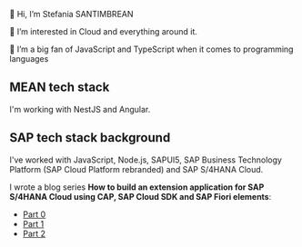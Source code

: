 👋 Hi, I’m Stefania SANTIMBREAN

👀 I’m interested in Cloud and everything around it. 

🌱 I’m a big fan of JavaScript and TypeScript when it comes to programming languages

## MEAN tech stack
I'm working with NestJS and Angular.

## SAP tech stack background
I've worked with JavaScript, Node.js, SAPUI5, SAP Business Technology Platform (SAP Cloud Platform rebranded) and SAP S/4HANA Cloud.

I wrote a blog series **How to build an extension application for SAP S/4HANA Cloud using CAP, SAP Cloud SDK and SAP Fiori elements**:
- [Part 0](https://blogs.sap.com/2020/11/27/part-0-how-to-build-an-extension-application-for-sap-s-4-hana-cloud-using-cap-sap-cloud-sdk-and-sap-fiori-elements/)
- [Part 1](https://blogs.sap.com/2020/12/01/part-1-how-to-build-an-extension-application-for-sap-s-4-hana-cloud-using-cap-sap-cloud-sdk-and-sap-fiori-elements/)
- [Part 2](https://blogs.sap.com/2020/12/20/part-2-how-to-build-an-extension-application-for-sap-s-4hana-cloud-using-cap-sap-cloud-sdk-and-sap-fiori-elements/)
